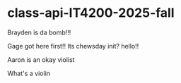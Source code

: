 # class-api-IT4200-2025-fall

Brayden is da bomb!!!


Gage got here first!!
Its chewsday init?
hello!!



Aaron is an okay violist

What's a violin
